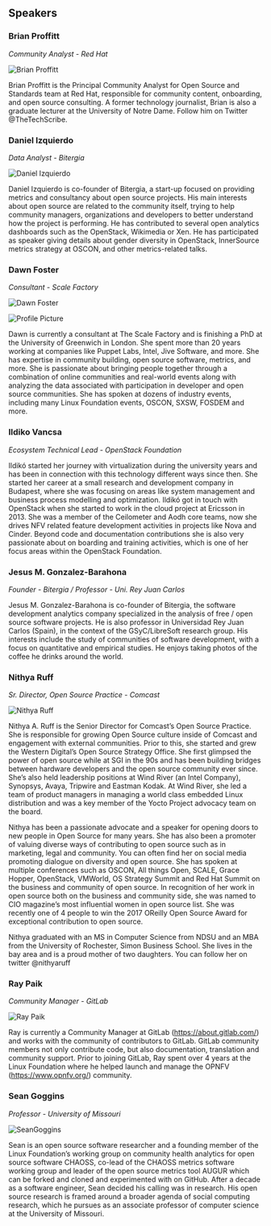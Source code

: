 ## Speakers

### Brian Proffitt

_Community Analyst - Red Hat_

![Brian Proffitt](https://chaoss.github.io/website/CHAOSScon/2019EU/img/BrianProffitt.png)

Brian Proffitt is the Principal Community Analyst for Open Source and Standards team at Red Hat, responsible for community content, onboarding, and open source consulting. A former technology journalist, Brian is also a graduate lecturer at the University of Notre Dame. Follow him on Twitter @TheTechScribe.

### Daniel Izquierdo

_Data Analyst - Bitergia_

![Daniel Izquierdo](https://chaoss.github.io/website/CHAOSScon/2019EU/img/DanielIzquierdo.png)

Daniel Izquierdo is co-founder of Bitergia, a start-up focused on providing metrics and consultancy about open source projects. His main interests about open source are related to the community itself, trying to help community managers, organizations and developers to better understand how the project is performing. He has contributed to several open analytics dashboards such as the OpenStack, Wikimedia or Xen. He has participated as speaker giving details about gender diversity in OpenStack, InnerSource metrics strategy at OSCON, and other metrics-related talks.

### Dawn Foster

_Consultant - Scale Factory_

![Dawn Foster](https://chaoss.github.io/website/CHAOSScon/2019EU/img/DawnFoster.png)

<img src="https://chaoss.github.io/website/CHAOSScon/2019EU/img/DawnFoster.png" alt="Profile Picture" />

Dawn is currently a consultant at The Scale Factory and is finishing a PhD at the University of Greenwich in London. She spent more than 20 years working at companies like Puppet Labs, Intel, Jive Software, and more. She has expertise in community building, open source software, metrics, and more. She is passionate about bringing people together through a combination of online communities and real-world events along with analyzing the data associated with participation in developer and open source communities. She has spoken at dozens of industry events, including many Linux Foundation events, OSCON, SXSW, FOSDEM and more.

### Ildiko Vancsa

_Ecosystem Technical Lead - OpenStack Foundation_

Ildikó started her journey with virtualization during the university years and has been in connection with this technology different ways since then. She started her career at a small research and development company in Budapest, where she was focusing on areas like system management and business process modelling and optimization. Ildikó got in touch with OpenStack when she started to work in the cloud project at Ericsson in 2013. She was a member of the Ceilometer and Aodh core teams, now she drives NFV related feature development activities in projects like Nova and Cinder. Beyond code and documentation contributions she is also very passionate about on boarding and training activities, which is one of her focus areas within the OpenStack Foundation.

### Jesus M. Gonzalez-Barahona

_Founder - Bitergia / Professor - Uni. Rey Juan Carlos_

Jesus M. Gonzalez-Barahona is co-founder of Bitergia, the software development analytics company specialized in the analysis of free / open source software projects. He is also professor in Universidad Rey Juan Carlos (Spain), in the context of the GSyC/LibreSoft research group. His interests include the study of communities of software development, with a focus on quantitative and empirical studies. He enjoys taking photos of the coffee he drinks around the world.

### Nithya Ruff

_Sr. Director, Open Source Practice - Comcast_

![Nithya Ruff](https://chaoss.github.io/website/CHAOSScon/2019EU/img/NithyaRuff.png)

Nithya A. Ruff is the Senior Director for Comcast’s Open Source Practice. She is responsible for growing Open Source culture inside of Comcast and engagement with external communities. Prior to this, she started and grew the Western Digital’s Open Source Strategy Office. She first glimpsed the power of open source while at SGI in the 90s and has been building bridges between hardware developers and the open source community ever since. She’s also held leadership positions at Wind River (an Intel Company), Synopsys, Avaya, Tripwire and Eastman Kodak. At Wind River, she led a team of product managers in managing a world class embedded Linux distribution and was a key member of the Yocto Project advocacy team on the board.

Nithya has been a passionate advocate and a speaker for opening doors to new people in Open Source for many years. She has also been a promoter of valuing diverse ways of contributing to open source such as in marketing, legal and community. You can often find her on social media promoting dialogue on diversity and open source. She has spoken at multiple conferences such as OSCON, All things Open, SCALE, Grace Hopper, OpenStack, VMWorld, OS Strategy Summit and Red Hat Summit on the business and community of open source. In recognition of her work in open source both on the business and community side, she was named to CIO magazine’s most influential women in open source list. She was recently one of 4 people to win the 2017 OReilly Open Source Award for exceptional contribution to open source.

Nithya graduated with an MS in Computer Science from NDSU and an MBA from the University of Rochester, Simon Business School. She lives in the bay area and is a proud mother of two daughters. You can follow her on twitter @nithyaruff

### Ray Paik

_Community Manager - GitLab_

![Ray Paik](https://chaoss.github.io/website/CHAOSScon/2019EU/img/RayPaik.png)

Ray is currently a Community Manager at GitLab (https://about.gitlab.com/) and works with the community of contributors to GitLab. GitLab community members not only contribute code, but also documentation, translation and community support. Prior to joining GitLab, Ray spent over 4 years at the Linux Foundation where he helped launch and manage the OPNFV (https://www.opnfv.org/) community.  

### Sean Goggins

_Professor - University of Missouri_

![SeanGoggins](https://chaoss.github.io/website/CHAOSScon/2019EU/img/SeanGoggins.png)

Sean is an open source software researcher and a founding member of the Linux Foundation’s working group on community health analytics for open source software CHAOSS, co-lead of the CHAOSS metrics software working group and leader of the open source metrics tool AUGUR which can be forked and cloned and experimented with on GitHub. After a decade as a software engineer, Sean decided his calling was in research. His open source research is framed around a broader agenda of social computing research, which he pursues as an associate professor of computer science at the University of Missouri.
